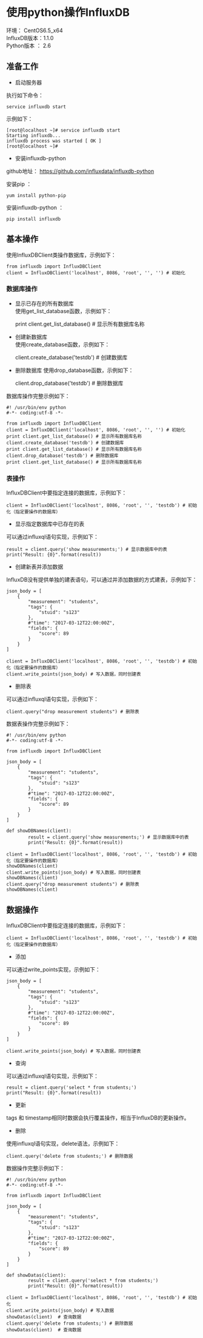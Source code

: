 # 使用python操作InfluxDB

环境： CentOS6.5_x64       
InfluxDB版本：1.1.0    
Python版本 ： 2.6              

## 准备工作

* 启动服务器

执行如下命令：     

    service influxdb start

示例如下：

    [root@localhost ~]# service influxdb start
    Starting influxdb...
    influxdb process was started [ OK ]
    [root@localhost ~]#


* 安装influxdb-python

github地址： https://github.com/influxdata/influxdb-python                       

安装pip ：

    yum install python-pip

安装influxdb-python ：
    
    pip install influxdb        

## 基本操作    

使用InfluxDBClient类操作数据库，示例如下：           
    
    from influxdb import InfluxDBClient
    client = InfluxDBClient('localhost', 8086, 'root', '', '') # 初始化


### 数据库操作  

* 显示已存在的所有数据库       
使用get_list_database函数，示例如下：      

    print client.get_list_database() # 显示所有数据库名称

* 创建新数据库        
使用create_database函数，示例如下：       

    client.create_database('testdb') # 创建数据库      

* 删除数据库
使用drop_database函数，示例如下：             

    client.drop_database('testdb') # 删除数据库
    
数据库操作完整示例如下：        

    #! /usr/bin/env python
    #-*- coding:utf-8 -*-

    from influxdb import InfluxDBClient
    client = InfluxDBClient('localhost', 8086, 'root', '', '') # 初始化
    print client.get_list_database() # 显示所有数据库名称
    client.create_database('testdb') # 创建数据库
    print client.get_list_database() # 显示所有数据库名称
    client.drop_database('testdb') # 删除数据库
    print client.get_list_database() # 显示所有数据库名称

### 表操作

InfluxDBClient中要指定连接的数据库，示例如下：      

    client = InfluxDBClient('localhost', 8086, 'root', '', 'testdb') # 初始化（指定要操作的数据库）

* 显示指定数据库中已存在的表   

可以通过influxql语句实现，示例如下：          

    result = client.query('show measurements;') # 显示数据库中的表
    print("Result: {0}".format(result))


* 创建新表并添加数据

InfluxDB没有提供单独的建表语句，可以通过并添加数据的方式建表，示例如下：        

    json_body = [
        {
            "measurement": "students",
            "tags": {
                "stuid": "s123"
            },
            #"time": "2017-03-12T22:00:00Z",
            "fields": {
                "score": 89
            }
        }
    ]

    client = InfluxDBClient('localhost', 8086, 'root', '', 'testdb') # 初始化（指定要操作的数据库）
    client.write_points(json_body) # 写入数据，同时创建表

* 删除表

可以通过influxql语句实现，示例如下：  

    client.query("drop measurement students") # 删除表

数据表操作完整示例如下：        

    #! /usr/bin/env python
    #-*- coding:utf-8 -*-

    from influxdb import InfluxDBClient

    json_body = [
        {
            "measurement": "students",
            "tags": {
                "stuid": "s123"
            },
            #"time": "2017-03-12T22:00:00Z",
            "fields": {
                "score": 89
            }
        }
    ]

    def showDBNames(client):
            result = client.query('show measurements;') # 显示数据库中的表
            print("Result: {0}".format(result))

    client = InfluxDBClient('localhost', 8086, 'root', '', 'testdb') # 初始化（指定要操作的数据库）
    showDBNames(client)
    client.write_points(json_body) # 写入数据，同时创建表
    showDBNames(client)
    client.query("drop measurement students") # 删除表
    showDBNames(client)


## 数据操作

InfluxDBClient中要指定连接的数据库，示例如下：      

    client = InfluxDBClient('localhost', 8086, 'root', '', 'testdb') # 初始化（指定要操作的数据库）

* 添加      

可以通过write_points实现，示例如下：        

    json_body = [
        {
            "measurement": "students",
            "tags": {
                "stuid": "s123"
            },
            #"time": "2017-03-12T22:00:00Z",
            "fields": {
                "score": 89
            }
        }
    ]

    client.write_points(json_body) # 写入数据，同时创建表

* 查询

可以通过influxql语句实现，示例如下： 

    result = client.query('select * from students;')    
    print("Result: {0}".format(result))


* 更新

tags 和 timestamp相同时数据会执行覆盖操作，相当于InfluxDB的更新操作。      


* 删除

使用influxql语句实现，delete语法，示例如下：       

    client.query('delete from students;') # 删除数据

数据操作完整示例如下：             

    #! /usr/bin/env python
    #-*- coding:utf-8 -*-

    from influxdb import InfluxDBClient

    json_body = [
        {
            "measurement": "students",
            "tags": {
                "stuid": "s123"
            },
            #"time": "2017-03-12T22:00:00Z",
            "fields": {
                "score": 89
            }
        }
    ]

    def showDatas(client):
            result = client.query('select * from students;')
            print("Result: {0}".format(result))

    client = InfluxDBClient('localhost', 8086, 'root', '', 'testdb') # 初始化
    client.write_points(json_body) # 写入数据
    showDatas(client)  # 查询数据
    client.query('delete from students;') # 删除数据
    showDatas(client)  # 查询数据


